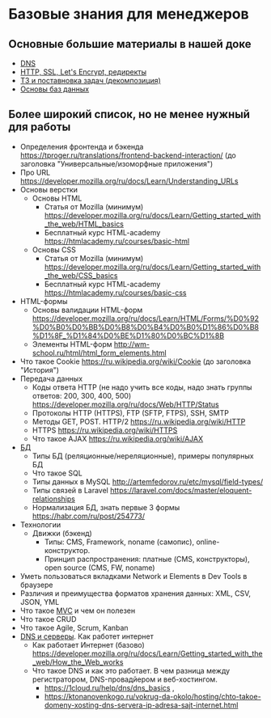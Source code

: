 # Базовые знания для менеджеров


## Основные большие материалы в нашей доке

- [DNS](http://docs.flagstudio.ru/share/eyJpdiI6IjUxYUplUTN0U0taeU1rZ1pjbFcxNHc9PSIsInZhbHVlIjoiNkQrdkNJMGRxXC9MNjBURDVnV1lVdEFPUHkxbFhGTnUyWm95XC9cL1wvQlJFSEE9IiwibWFjIjoiYjcyOGI4MjU2YjNlZWJlYjg2YmZlNDU3MDAwYWQwZTQ4NDI4M2RiNGUwZDMyMjkxNzRhNzA2MWUzZDJmODc4NiJ9)
- [HTTP, SSL, Let's Encrypt, редиректы](HTTP.md)
- [ТЗ и поставновка задач (декомпозиция)](TZ.md)
- [Основы баз данных](DB.md)

## Более широкий список, но не менее нужный для работы

- Определения фронтенда и бэкенда https://tproger.ru/translations/frontend-backend-interaction/ (до заголовка "Универсальные/изоморфные приложения")
- Про URL https://developer.mozilla.org/ru/docs/Learn/Understanding_URLs
- Основы верстки
  - Основы HTML
      - Статья от Mozilla (минимум) https://developer.mozilla.org/ru/docs/Learn/Getting_started_with_the_web/HTML_basics
      - Бесплатный курс HTML-academy https://htmlacademy.ru/courses/basic-html
  - Основы CSS
      - Статья от Mozilla (минимум) https://developer.mozilla.org/ru/docs/Learn/Getting_started_with_the_web/CSS_basics
      - Бесплатный курс HTML-academy https://htmlacademy.ru/courses/basic-css
- HTML-формы
  - Основы валидации HTML-форм https://developer.mozilla.org/ru/docs/Learn/HTML/Forms/%D0%92%D0%B0%D0%BB%D0%B8%D0%B4%D0%B0%D1%86%D0%B8%D1%8F_%D1%84%D0%BE%D1%80%D0%BC%D1%8B
  - Элементы HTML-форм http://wm-school.ru/html/html_form_elements.html
- Что такое Cookie https://ru.wikipedia.org/wiki/Cookie (до заголовка "История")
- Передача данных
  - Коды ответа HTTP (не надо учить все коды, надо знать группы ответов: 200, 300, 400, 500) https://developer.mozilla.org/ru/docs/Web/HTTP/Status
  - Протоколы HTTP (HTTPS), FTP (SFTP, FTPS), SSH, SMTP
  - Методы GET, POST. HTTP/2 https://ru.wikipedia.org/wiki/HTTP
  - HTTPS https://ru.wikipedia.org/wiki/HTTPS
  - Что такое AJAX https://ru.wikipedia.org/wiki/AJAX
- [БД](DB.md)
  - Типы БД (реляционные/нереляционные), примеры популярных БД
  - Что такое SQL
  - Типы данных в MySQL http://artemfedorov.ru/etc/mysql/field-types/
  - Типы связей в Laravel https://laravel.com/docs/master/eloquent-relationships
  - Нормализация БД, знать первые 3 формы https://habr.com/ru/post/254773/
- Технологии
  - Движки (бэкенд)
    - Типы: CMS, Framework, noname (самопис), online-конструктор.
    - Принцип распространения: платные (CMS, конструкторы), open source (CMS, FW, noname)
- Уметь пользоваться вкладками Network и Elements в Dev Tools в браузере
- Различия и преимущества форматов хранения данных: XML, CSV, JSON, YML
- Что такое [MVC](TZ.md) и чем он полезен
- Что такое CRUD
- Что такое Agile, Scrum, Kanban
- [DNS и серверы](DNS.md). Как работет интернет
  - Как работает Интернет (базово) https://developer.mozilla.org/ru/docs/Learn/Getting_started_with_the_web/How_the_Web_works
  - Что такое DNS и как это работает. В чем разница между регистратором, DNS-провадйером и веб-хостингом.
      - https://1cloud.ru/help/dns/dns_basics ,
      - https://ktonanovenkogo.ru/vokrug-da-okolo/hosting/chto-takoe-domeny-xosting-dns-servera-ip-adresa-sajt-internet.html
